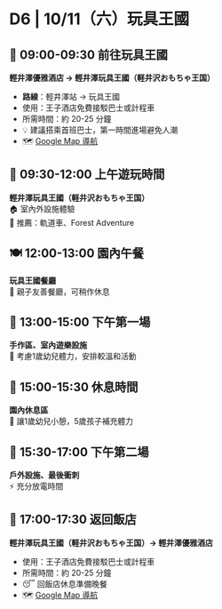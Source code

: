 # D6 | 10/11（六）玩具王國

## 🚌 **09:00-09:30** 前往玩具王國  

**輕井澤優雅酒店 → 輕井澤玩具王國（軽井沢おもちゃ王国）**  

- **路線**：輕井澤站 → 玩具王國
- 使用：王子酒店免費接駁巴士或計程車
- 所需時間：約 20-25 分鐘
- 💡 建議搭乘首班巴士，第一時間進場避免人潮
- 🗺️ [Google Map 導航](https://www.google.com/maps/dir/輕井澤優雅酒店/軽井沢おもちゃ王国)

## 🎠 **09:30-12:00** 上午遊玩時間  

**輕井澤玩具王國（軽井沢おもちゃ王国）**  
🏠 室內外設施體驗  
🚂 推薦：軌道車、Forest Adventure

## 🍽️ **12:00-13:00** 園內午餐  

**玩具王國餐廳**  
👶 親子友善餐廳，可稍作休息

## 🎨 **13:00-15:00** 下午第一場  

**手作區、室內遊樂設施**  
🎪 考慮1歲幼兒體力，安排較溫和活動

## 🛌 **15:00-15:30** 休息時間  

**園內休息區**  
👶 讓1歲幼兒小憩，5歲孩子補充體力

## 🎢 **15:30-17:00** 下午第二場  

**戶外設施、最後衝刺**  
⚡ 充分放電時間

## 🏨 **17:00-17:30** 返回飯店  

**輕井澤玩具王國（軽井沢おもちゃ王国）→ 輕井澤優雅酒店**  

- 使用：王子酒店免費接駁巴士或計程車
- 所需時間：約 20-25 分鐘
- 😴 回飯店休息準備晚餐
- 🗺️ [Google Map 導航](https://www.google.com/maps/dir/軽井沢おもちゃ王国/輕井澤優雅酒店)
